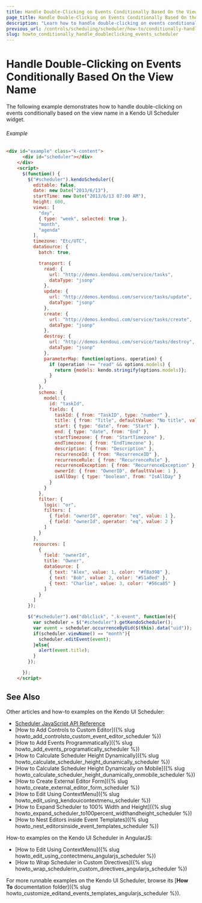 ```yaml
---
title: Handle Double-Clicking on Events Conditionally Based On the View Name
page_title: Handle Double-Clicking on Events Conditionally Based On the View Name | Kendo UI Scheduler
description: "Learn how to handle double-clicking on events conditionally based on the view name in a Kendo UI Scheduler widget."
previous_url: /controls/scheduling/scheduler/how-to/conditionally-handle-doubleclicking-on-events
slug: howto_conditionally_handle_doubleclicking_events_scheduler
---
```


# Handle Double-Clicking on Events Conditionally Based On the View Name

The following example demonstrates how to handle double-clicking on events conditionally based on the view name in a Kendo UI Scheduler widget.

###### Example

```html
<div id="example" class="k-content">
      <div id="scheduler"></div>
    </div>
    <script>
      $(function() {
        $("#scheduler").kendoScheduler({
          editable: false,
          date: new Date("2013/6/13"),
          startTime: new Date("2013/6/13 07:00 AM"),
          height: 600,
          views: [
            "day",
            { type: "week", selected: true },
            "month",
            "agenda"
          ],
          timezone: "Etc/UTC",
          dataSource: {
            batch: true,

            transport: {
              read: {
                url: "http://demos.kendoui.com/service/tasks",
                dataType: "jsonp"
              },
              update: {
                url: "http://demos.kendoui.com/service/tasks/update",
                dataType: "jsonp"
              },
              create: {
                url: "http://demos.kendoui.com/service/tasks/create",
                dataType: "jsonp"
              },
              destroy: {
                url: "http://demos.kendoui.com/service/tasks/destroy",
                dataType: "jsonp"
              },
              parameterMap: function(options, operation) {
                if (operation !== "read" && options.models) {
                  return {models: kendo.stringify(options.models)};
                }
              }
            },
            schema: {
              model: {
                id: "taskId",
                fields: {
                  taskId: { from: "TaskID", type: "number" },
                  title: { from: "Title", defaultValue: "No title", validation: { required: true } },
                  start: { type: "date", from: "Start" },
                  end: { type: "date", from: "End" },
                  startTimezone: { from: "StartTimezone" },
                  endTimezone: { from: "EndTimezone" },
                  description: { from: "Description" },
                  recurrenceId: { from: "RecurrenceID" },
                  recurrenceRule: { from: "RecurrenceRule" },
                  recurrenceException: { from: "RecurrenceException" },
                  ownerId: { from: "OwnerID", defaultValue: 1 },
                  isAllDay: { type: "boolean", from: "IsAllDay" }
                }
              }
            },
            filter: {
              logic: "or",
              filters: [
                { field: "ownerId", operator: "eq", value: 1 },
                { field: "ownerId", operator: "eq", value: 2 }
              ]
            }
          },
          resources: [
            {
              field: "ownerId",
              title: "Owner",
              dataSource: [
                { text: "Alex", value: 1, color: "#f8a398" },
                { text: "Bob", value: 2, color: "#51a0ed" },
                { text: "Charlie", value: 3, color: "#56ca85" }
              ]
            }
          ]
        });

        $("#scheduler").on("dblclick", ".k-event", function(e){
          var scheduler = $("#scheduler").getKendoScheduler();
          var event = scheduler.occurrenceByUid($(this).data("uid"));
          if(scheduler.viewName() == "month"){
            scheduler.editEvent(event);
          }else{
            alert(event.title);
          }        
        });

      });
    </script>
```

## See Also

Other articles and how-to examples on the Kendo UI Scheduler:

* [Scheduler JavaScript API Reference](/api/javascript/ui/scheduler)
* [How to Add Controls to Custom Editor]({% slug howto_add_controlsto_custom_event_editor_scheduler %})
* [How to Add Events Programmatically]({% slug howto_add_events_programatically_scheduler %})
* [How to Calculate Scheduler Height Dynamically]({% slug howto_calculate_scheduler_height_dunamically_scheduler %})
* [How to Calculate Scheduler Height Dynamically on Mobile]({% slug howto_calculate_scheduler_height_dunamically_onmobile_scheduler %})
* [How to Create External Editor Form]({% slug howto_create_external_editor_form_scheduler %})
* [How to Edit Using ContextMenu]({% slug howto_edit_using_kendouicontextmenu_scheduler %})
* [How to Expand Scheduler to 100% Width and Height]({% slug howto_expand_scheduler_to100percent_widthandheight_scheduler %})
* [How to Nest Editors inside Event Templates]({% slug howto_nest_editorsinside_event_templates_scheduler %})

How-to examples on the Kendo UI Scheduler in AngularJS:

* [How to Edit Using ContextMenu]({% slug howto_edit_using_contectmenu_angularjs_scheduler %})
* [How to Wrap Scheduler in Custom Directives]({% slug howto_wrap_schedulerin_custom_directives_angularjs_scheduler %})

For more runnable examples on the Kendo UI Scheduler, browse its [**How To** documentation folder]({% slug howto_customize_editand_events_templates_angularjs_scheduler %}).

